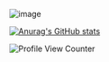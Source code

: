 
![image](https://github-readme-stats.vercel.app/api/top-langs/?username=Lartrax&layout=compact&langs_count=8&hide_border=true&title_color=000000&icon_color=000000&text_color=000000&bg_color=ffffff)

[![Anurag's GitHub stats](https://github-readme-stats.vercel.app/api?username=Lartrax&hide=stars,prs,issues,contribs&count_private=true&hide_title=true&hide_rank=true)](https://github.com/anuraghazra/github-readme-stats)

![Profile View Counter](https://komarev.com/ghpvc/?username=Lartrax)
